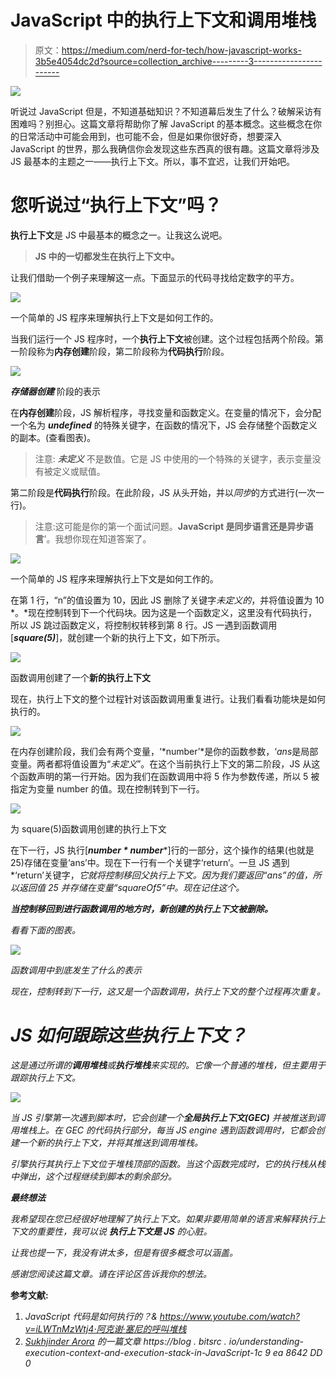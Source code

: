 # JavaScript 中的执行上下文和调用堆栈

> 原文：<https://medium.com/nerd-for-tech/how-javascript-works-3b5e4054dc2d?source=collection_archive---------3----------------------->

![](img/391ed3f35e59d7eeab7f7c25ddff6146.png)

听说过 JavaScript 但是，不知道基础知识？不知道幕后发生了什么？破解采访有困难吗？别担心。这篇文章将帮助你了解 JavaScript 的基本概念。这些概念在你的日常活动中可能会用到，也可能不会，但是如果你很好奇，想要深入 JavaScript 的世界，那么我确信你会发现这些东西真的很有趣。这篇文章将涉及 JS 最基本的主题之一——执行上下文。所以，事不宜迟，让我们开始吧。

# **您听说过“执行上下文”吗？**

**执行上下文**是 JS 中最基本的概念之一。让我这么说吧。

> **JS 中的一切都发生在执行上下文中。**

让我们借助一个例子来理解这一点。下面显示的代码寻找给定数字的平方。

![](img/09e3915d8bd153b9a654c93b8601a6f7.png)

一个简单的 JS 程序来理解执行上下文是如何工作的。

当我们运行一个 JS 程序时，一个**执行上下文**被创建。这个过程包括两个阶段。第一阶段称为**内存创建**阶段，第二阶段称为**代码执行**阶段。

![](img/04965476c6b783a31331427c7864ce2a.png)

***存储器创建*** 阶段的表示

在**内存创建**阶段，JS 解析程序，寻找变量和函数定义。在变量的情况下，会分配一个名为 ***undefined*** 的特殊关键字，在函数的情况下，JS 会存储整个函数定义的副本。(查看图表)。

> 注意: ***未定义*** 不是数值。它是 JS 中使用的一个特殊的关键字，表示变量没有被定义或赋值。

第二阶段是**代码执行**阶段。在此阶段，JS 从头开始，并以*同步*的方式进行(一次一行)。

> 注意:这可能是你的第一个面试问题。**JavaScript 是同步语言还是异步语言**’。我想你现在知道答案了。

![](img/09e3915d8bd153b9a654c93b8601a6f7.png)

一个简单的 JS 程序来理解执行上下文是如何工作的。

在第 1 行，“n”的值设置为 10，因此 JS 删除了关键字*未定义的*，并将值设置为 10 *。*现在控制转到下一个代码块。因为这是一个函数定义，这里没有代码执行，所以 JS 跳过函数定义，将控制权转移到第 8 行。JS 一遇到函数调用[***square(5)***]，就创建一个新的执行上下文，如下所示。

![](img/f92b0b4c0ab6b3db2c94b172f4c48b75.png)

函数调用创建了一个**新的执行上下文**

现在，执行上下文的整个过程针对该函数调用重复进行。让我们看看功能块是如何执行的。

![](img/bfb62e200f43ba7cecdea12b4c72427b.png)

在内存创建阶段，我们会有两个变量，‘*number’*是你的函数参数，‘*ans*是局部变量。两者都将值设置为“*未定义*”。在这个当前执行上下文的第二阶段，JS 从这个函数声明的第一行开始。因为我们在函数调用中将 5 作为参数传递，所以 5 被指定为变量 number 的值。现在控制转到下一行。

![](img/807a62785e006aff08c2e12c9212cab1.png)

为 square(5)函数调用创建的执行上下文

在下一行，JS 执行[***number * number****]行的一部分，这个操作的结果(也就是 25)存储在变量‘ans’中。现在下一行有一个关键字‘return’。一旦 JS 遇到*‘return’关键字，*它就将控制移回父执行上下文。因为我们要返回“ans”的值，所以返回值 25 并存储在变量“squareOf5”中。现在记住这个。*

***当控制移回到进行函数调用的地方时，新创建的执行上下文被删除。***

*看看下面的图表。*

*![](img/d8f1770453515fbd9f85baa11879c762.png)*

*函数调用中到底发生了什么的表示*

*现在，控制转到下一行，这又是一个函数调用，执行上下文的整个过程再次重复。*

# ***JS 如何跟踪这些执行上下文？***

*这是通过所谓的**调用堆栈**或**执行堆栈**来实现的。它像一个普通的堆栈，但主要用于跟踪执行上下文。*

*![](img/b670ff2d86538b9be847b0df93354e80.png)*

*当 JS 引擎第一次遇到脚本时，它会创建一个**全局执行上下文(GEC)** 并被推送到调用堆栈上。在 GEC 的代码执行部分，每当 JS engine 遇到函数调用时，它都会创建一个新的执行上下文，并将其推送到调用堆栈。*

*引擎执行其执行上下文位于堆栈顶部的函数。当这个函数完成时，它的执行栈从栈中弹出，这个过程继续到脚本的剩余部分。*

***最终想法***

*我希望现在您已经很好地理解了执行上下文。如果非要用简单的语言来解释执行上下文的重要性，我可以说 ***执行上下文是 JS*** 的心脏。*

*让我也提一下，我没有讲太多，但是有很多概念可以涵盖。*

*感谢您阅读这篇文章。请在评论区告诉我你的想法。*

****参考文献:****

1.  *JavaScript 代码是如何执行的？& https://www.youtube.com/watch?v=iLWTnMzWtj4·阿克谢·塞尼的呼叫堆栈*
2.  *[Sukhjinder Arora](/@Sukhjinder?source=post_page-----1c9ea8642dd0--------------------------------)
    的一篇文章 https://blog . bitsrc . io/understanding-execution-context-and-execution-stack-in-JavaScript-1c 9 ea 8642 DD 0*